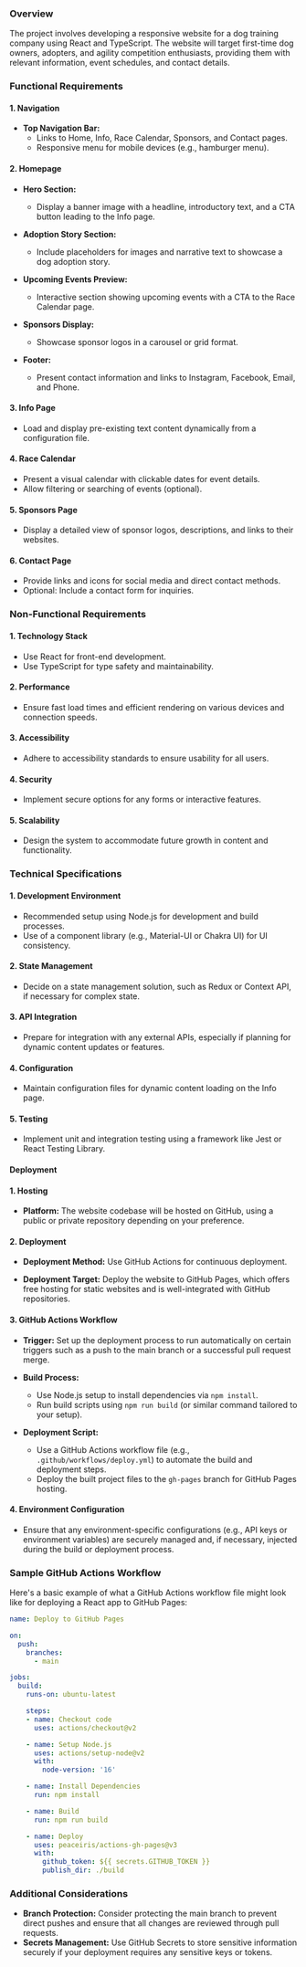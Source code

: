### Overview
The project involves developing a responsive website for a dog training company using React and TypeScript. The website will target first-time dog owners, adopters, and agility competition enthusiasts, providing them with relevant information, event schedules, and contact details.

### Functional Requirements

#### 1. Navigation
- **Top Navigation Bar:**
  - Links to Home, Info, Race Calendar, Sponsors, and Contact pages.
  - Responsive menu for mobile devices (e.g., hamburger menu).

#### 2. Homepage
- **Hero Section:**
  - Display a banner image with a headline, introductory text, and a CTA button leading to the Info page.
  
- **Adoption Story Section:**
  - Include placeholders for images and narrative text to showcase a dog adoption story.
  
- **Upcoming Events Preview:**
  - Interactive section showing upcoming events with a CTA to the Race Calendar page.
  
- **Sponsors Display:**
  - Showcase sponsor logos in a carousel or grid format.
  
- **Footer:**
  - Present contact information and links to Instagram, Facebook, Email, and Phone.

#### 3. Info Page
- Load and display pre-existing text content dynamically from a configuration file.

#### 4. Race Calendar
- Present a visual calendar with clickable dates for event details.
- Allow filtering or searching of events (optional).

#### 5. Sponsors Page
- Display a detailed view of sponsor logos, descriptions, and links to their websites.

#### 6. Contact Page
- Provide links and icons for social media and direct contact methods.
- Optional: Include a contact form for inquiries.

### Non-Functional Requirements

#### 1. Technology Stack
- Use React for front-end development.
- Use TypeScript for type safety and maintainability.

#### 2. Performance
- Ensure fast load times and efficient rendering on various devices and connection speeds.

#### 3. Accessibility
- Adhere to accessibility standards to ensure usability for all users.

#### 4. Security
- Implement secure options for any forms or interactive features.
  
#### 5. Scalability
- Design the system to accommodate future growth in content and functionality.

### Technical Specifications

#### 1. Development Environment
- Recommended setup using Node.js for development and build processes.
- Use of a component library (e.g., Material-UI or Chakra UI) for UI consistency.

#### 2. State Management
- Decide on a state management solution, such as Redux or Context API, if necessary for complex state.

#### 3. API Integration
- Prepare for integration with any external APIs, especially if planning for dynamic content updates or features.

#### 4. Configuration
- Maintain configuration files for dynamic content loading on the Info page.

#### 5. Testing
- Implement unit and integration testing using a framework like Jest or React Testing Library.

#### Deployment 

#### 1. Hosting
- **Platform:** The website codebase will be hosted on GitHub, using a public or private repository depending on your preference.
  
#### 2. Deployment
- **Deployment Method:** Use GitHub Actions for continuous deployment.
  
- **Deployment Target:** Deploy the website to GitHub Pages, which offers free hosting for static websites and is well-integrated with GitHub repositories.

#### 3. GitHub Actions Workflow
- **Trigger:** Set up the deployment process to run automatically on certain triggers such as a push to the main branch or a successful pull request merge.
  
- **Build Process:**
  - Use Node.js setup to install dependencies via `npm install`.
  - Run build scripts using `npm run build` (or similar command tailored to your setup).

- **Deployment Script:**
  - Use a GitHub Actions workflow file (e.g., `.github/workflows/deploy.yml`) to automate the build and deployment steps.
  - Deploy the built project files to the `gh-pages` branch for GitHub Pages hosting.
  
#### 4. Environment Configuration
- Ensure that any environment-specific configurations (e.g., API keys or environment variables) are securely managed and, if necessary, injected during the build or deployment process.

### Sample GitHub Actions Workflow
Here's a basic example of what a GitHub Actions workflow file might look like for deploying a React app to GitHub Pages:

```yaml
name: Deploy to GitHub Pages

on:
  push:
    branches:
      - main

jobs:
  build:
    runs-on: ubuntu-latest

    steps:
    - name: Checkout code
      uses: actions/checkout@v2

    - name: Setup Node.js
      uses: actions/setup-node@v2
      with:
        node-version: '16'

    - name: Install Dependencies
      run: npm install

    - name: Build
      run: npm run build

    - name: Deploy
      uses: peaceiris/actions-gh-pages@v3
      with:
        github_token: ${{ secrets.GITHUB_TOKEN }}
        publish_dir: ./build
```

### Additional Considerations
- **Branch Protection:** Consider protecting the main branch to prevent direct pushes and ensure that all changes are reviewed through pull requests.
- **Secrets Management:** Use GitHub Secrets to store sensitive information securely if your deployment requires any sensitive keys or tokens.
